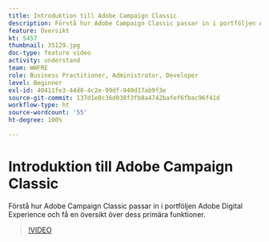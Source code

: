 ```yaml
---
title: Introduktion till Adobe Campaign Classic
description: Förstå hur Adobe Campaign Classic passar in i portföljen Adobe Digital Experience och få en översikt över dess primära funktioner.
feature: Översikt
kt: 5457
thumbnail: 35129.jpg
doc-type: feature video
activity: understand
team: WWFRE
role: Business Practitioner, Administrator, Developer
level: Beginner
exl-id: 40411fe3-44d8-4c2e-99df-940d17ab9f3e
source-git-commit: 137d1e0c36d038f3fb8a4742bafef6fbac96f41d
workflow-type: ht
source-wordcount: '55'
ht-degree: 100%

---
```


# Introduktion till Adobe Campaign Classic

Förstå hur Adobe Campaign Classic passar in i portföljen Adobe Digital Experience och få en översikt över dess primära funktioner.

>[!VIDEO](https://video.tv.adobe.com/v/35129?quality=12)
